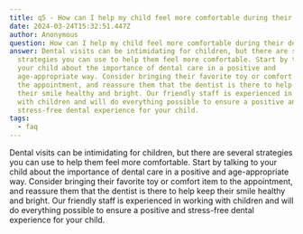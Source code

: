 ```yaml
---
title: q5 - How can I help my child feel more comfortable during their dental visit?
date: 2024-03-24T15:32:51.447Z
author: Anonymous
question: How can I help my child feel more comfortable during their dental visit?
answer: Dental visits can be intimidating for children, but there are several
  strategies you can use to help them feel more comfortable. Start by talking to
  your child about the importance of dental care in a positive and
  age-appropriate way. Consider bringing their favorite toy or comfort item to
  the appointment, and reassure them that the dentist is there to help keep
  their smile healthy and bright. Our friendly staff is experienced in working
  with children and will do everything possible to ensure a positive and
  stress-free dental experience for your child.
tags:
  - faq
---
```

Dental visits can be intimidating for children, but there are several strategies you can use to help them feel more comfortable. Start by talking to your child about the importance of dental care in a positive and age-appropriate way. Consider bringing their favorite toy or comfort item to the appointment, and reassure them that the dentist is there to help keep their smile healthy and bright. Our friendly staff is experienced in working with children and will do everything possible to ensure a positive and stress-free dental experience for your child.
